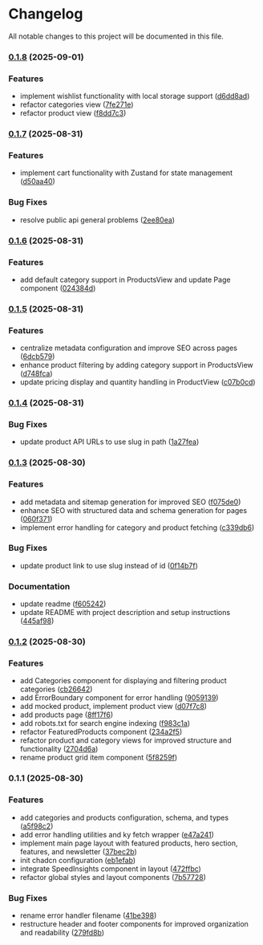# Changelog

All notable changes to this project will be documented in this file.

### [0.1.8](https://github.com/PawelWywiol/ecommerce-recruitment-task/compare/v0.1.7...v0.1.8) (2025-09-01)


### Features

* implement wishlist functionality with local storage support ([d6dd8ad](https://github.com/PawelWywiol/ecommerce-recruitment-task/commit/d6dd8ad80d6138534d9253b57f20db0deabf4bb1))
* refactor categories view ([7fe271e](https://github.com/PawelWywiol/ecommerce-recruitment-task/commit/7fe271e45767e0c4f9966e85983e0c3bd97b0ffb))
* refactor product view ([f8dd7c3](https://github.com/PawelWywiol/ecommerce-recruitment-task/commit/f8dd7c326aca434a83ae3fa58187970bad794b4d))

### [0.1.7](https://github.com/PawelWywiol/ecommerce-recruitment-task/compare/v0.1.6...v0.1.7) (2025-08-31)


### Features

* implement cart functionality with Zustand for state management ([d50aa40](https://github.com/PawelWywiol/ecommerce-recruitment-task/commit/d50aa4024bc383913f89f6a298556f881cd72339))


### Bug Fixes

* resolve public api general problems ([2ee80ea](https://github.com/PawelWywiol/ecommerce-recruitment-task/commit/2ee80ea3e97fd83f0a818e69481bbf888182f21f))

### [0.1.6](https://github.com/PawelWywiol/ecommerce-recruitment-task/compare/v0.1.5...v0.1.6) (2025-08-31)


### Features

* add default category support in ProductsView and update Page component ([024384d](https://github.com/PawelWywiol/ecommerce-recruitment-task/commit/024384d64163053e4d6a6dbf1233a48b72242004))

### [0.1.5](https://github.com/PawelWywiol/ecommerce-recruitment-task/compare/v0.1.4...v0.1.5) (2025-08-31)


### Features

* centralize metadata configuration and improve SEO across pages ([6dcb579](https://github.com/PawelWywiol/ecommerce-recruitment-task/commit/6dcb57988212ebe6ddb1951f9d16f85f531be753))
* enhance product filtering by adding category support in ProductsView ([d748fca](https://github.com/PawelWywiol/ecommerce-recruitment-task/commit/d748fca0a73c84926c407adc8c56cbffed81f9cd))
* update pricing display and quantity handling in ProductView ([c07b0cd](https://github.com/PawelWywiol/ecommerce-recruitment-task/commit/c07b0cd7ab5df04783f21d7402269ba4cb477514))

### [0.1.4](https://github.com/PawelWywiol/ecommerce-recruitment-task/compare/v0.1.3...v0.1.4) (2025-08-31)


### Bug Fixes

* update product API URLs to use slug in path ([1a27fea](https://github.com/PawelWywiol/ecommerce-recruitment-task/commit/1a27feaa9818efda655dda856c1e469e5da5280e))

### [0.1.3](https://github.com/PawelWywiol/ecommerce-recruitment-task/compare/v0.1.2...v0.1.3) (2025-08-30)


### Features

* add metadata and sitemap generation for improved SEO ([f075de0](https://github.com/PawelWywiol/ecommerce-recruitment-task/commit/f075de04e7e84a98d531339223f147295870a0b3))
* enhance SEO with structured data and schema generation for pages ([060f371](https://github.com/PawelWywiol/ecommerce-recruitment-task/commit/060f3715fb9eb504264650e090115483796c678f))
* implement error handling for category and product fetching ([c339db6](https://github.com/PawelWywiol/ecommerce-recruitment-task/commit/c339db6f0dfd2634389f1a3964fa6eabdbeac305))


### Bug Fixes

* update product link to use slug instead of id ([0f14b7f](https://github.com/PawelWywiol/ecommerce-recruitment-task/commit/0f14b7fb4f7bcf8a917a837c51e6dca45a9d51e8))


### Documentation

* update readme ([f605242](https://github.com/PawelWywiol/ecommerce-recruitment-task/commit/f605242cf26d75f5a582085999514b6472dd4e82))
* update README with project description and setup instructions ([445af98](https://github.com/PawelWywiol/ecommerce-recruitment-task/commit/445af98c79fddf6f0dc86efca77fd8980a94932c))

### [0.1.2](https://github.com/PawelWywiol/ecommerce-recruitment-task/compare/v0.1.1...v0.1.2) (2025-08-30)


### Features

* add Categories component for displaying and filtering product categories ([cb26642](https://github.com/PawelWywiol/ecommerce-recruitment-task/commit/cb26642a3e96f3e9f5463f2fd51c3c2ef9c961a5))
* add ErrorBoundary component for error handling ([9059139](https://github.com/PawelWywiol/ecommerce-recruitment-task/commit/905913922ee5dca7d97a732f253beb85f3141f6e))
* add mocked product, implement product view ([d07f7c8](https://github.com/PawelWywiol/ecommerce-recruitment-task/commit/d07f7c8bd2bedffe3a17ac499aedad42d97c7215))
* add products page ([8ff17f6](https://github.com/PawelWywiol/ecommerce-recruitment-task/commit/8ff17f61d4524575e6edc5102dfe89b2f0d364ed))
* add robots.txt for search engine indexing ([f983c1a](https://github.com/PawelWywiol/ecommerce-recruitment-task/commit/f983c1a0326cb87a915ff2d1e94c46eae0d9e8a4))
* refactor FeaturedProducts component ([234a2f5](https://github.com/PawelWywiol/ecommerce-recruitment-task/commit/234a2f5ee62a6a92dfd1103f2241177bb2ba7ad7))
* refactor product and category views for improved structure and functionality ([2704d6a](https://github.com/PawelWywiol/ecommerce-recruitment-task/commit/2704d6ae0246b112923fdc98a36473933b32700b))
* rename product grid item component ([5f8259f](https://github.com/PawelWywiol/ecommerce-recruitment-task/commit/5f8259f11455cdb99efe402d28a4ba56b093ca25))

### 0.1.1 (2025-08-30)


### Features

* add categories and products configuration, schema, and types ([a5f98c2](https://github.com/PawelWywiol/ecommerce-recruitment-task/commit/a5f98c2587cca5a9280039140d0938a6b418bbca))
* add error handling utilities and ky fetch wrapper ([e47a241](https://github.com/PawelWywiol/ecommerce-recruitment-task/commit/e47a2417b5e1a82265f0e2f6b92933915f48d85c))
* implement main page layout with featured products, hero section, features, and newsletter ([37bec2b](https://github.com/PawelWywiol/ecommerce-recruitment-task/commit/37bec2b9b239d794445e6d9c9cbc29e8daea33e2))
* init chadcn configuration ([eb1efab](https://github.com/PawelWywiol/ecommerce-recruitment-task/commit/eb1efabfe463b477e1501c503f6aad0bcc6a213c))
* integrate SpeedInsights component in layout ([472ffbc](https://github.com/PawelWywiol/ecommerce-recruitment-task/commit/472ffbc4474fc0271fb445a858413c5c4de75b26))
* refactor global styles and layout components ([7b57728](https://github.com/PawelWywiol/ecommerce-recruitment-task/commit/7b577281dacb00fab73b3dce66c9247310f61ca3))


### Bug Fixes

* rename error handler filename ([41be398](https://github.com/PawelWywiol/ecommerce-recruitment-task/commit/41be398fc6473e36ef5182cdd2efe3e4191ba707))
* restructure header and footer components for improved organization and readability ([279fd8b](https://github.com/PawelWywiol/ecommerce-recruitment-task/commit/279fd8b286274b2beb069f91514297255724bf27))
